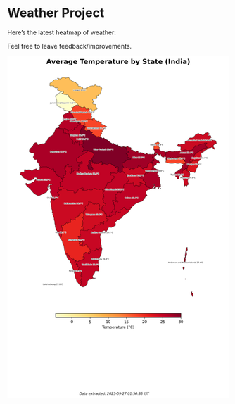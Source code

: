 # Weather Project

Here’s the latest heatmap of weather:

Feel free to leave feedback/improvements.

![India Heatmap](docs/assets/india_heatmap.png?v=D6F595)
